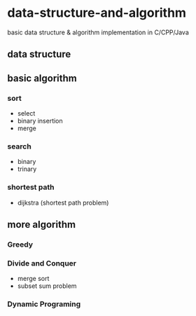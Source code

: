 # data-structure-and-algorithm
basic data structure &amp; algorithm implementation in C/CPP/Java
## data structure
## basic algorithm
### sort
- select
- binary insertion
- merge
### search
- binary
- trinary
### shortest path
- dijkstra (shortest path problem)
## more algorithm
### Greedy
### Divide and Conquer
- merge sort
- subset sum problem
### Dynamic Programing